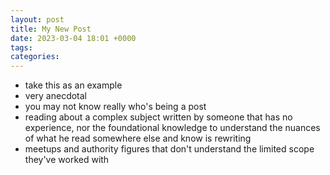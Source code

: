 ```yaml
---
layout: post
title: My New Post
date: 2023-03-04 18:01 +0000
tags:   
categories:
---
```


* take this as an example
* very anecdotal
* you may not know really who's being a post
* reading about a complex subject written by someone that has no experience, nor the foundational knowledge to understand 
  the nuances of what he read somewhere else and know is rewriting
* meetups and authority figures that don't understand the limited scope they've worked with
